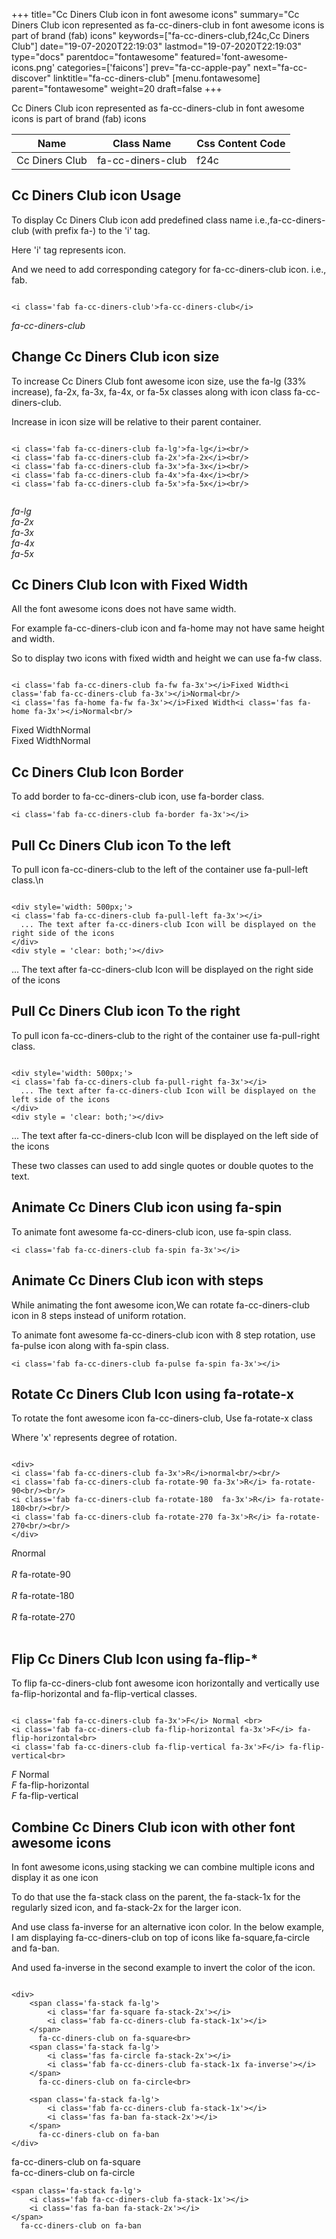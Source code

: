 +++
title="Cc Diners Club icon in font awesome icons"
summary="Cc Diners Club icon represented as fa-cc-diners-club in font awesome icons is part of brand (fab) icons"
keywords=["fa-cc-diners-club,f24c,Cc Diners Club"]
date="19-07-2020T22:19:03"
lastmod="19-07-2020T22:19:03"
type="docs"
parentdoc="fontawesome"
featured='font-awesome-icons.png'
categories=['faicons']
prev="fa-cc-apple-pay"
next="fa-cc-discover"
linktitle="fa-cc-diners-club"
[menu.fontawesome]
parent="fontawesome"
weight=20
draft=false
+++


Cc Diners Club icon represented as fa-cc-diners-club in font awesome icons is part of brand (fab) icons

<div class='table-responsive'><table class='table'><thead><tr><th>Name</th><th>Class Name</th><th>Css Content Code</th></tr></thead><tbody><tr><td>Cc Diners Club</td><td>fa-cc-diners-club</td><td>f24c</td></tr></tbody></table></div>



## Cc Diners Club icon Usage

To display Cc Diners Club icon add predefined class name i.e.,fa-cc-diners-club (with prefix fa-) to the 'i' tag.

Here 'i' tag represents icon.

And we need to add corresponding category for fa-cc-diners-club icon. i.e., fab.


```

<i class='fab fa-cc-diners-club'>fa-cc-diners-club</i>
```

<i class='fab fa-cc-diners-club'>fa-cc-diners-club</i>




## Change Cc Diners Club icon size
To increase Cc Diners Club font awesome icon size, use the fa-lg (33% increase), fa-2x, fa-3x, fa-4x, or fa-5x classes along with icon class fa-cc-diners-club.

Increase in icon size will be relative to their parent container. 

```

<i class='fab fa-cc-diners-club fa-lg'>fa-lg</i><br/>
<i class='fab fa-cc-diners-club fa-2x'>fa-2x</i><br/>
<i class='fab fa-cc-diners-club fa-3x'>fa-3x</i><br/>
<i class='fab fa-cc-diners-club fa-4x'>fa-4x</i><br/>
<i class='fab fa-cc-diners-club fa-5x'>fa-5x</i><br/>
            
```

<i class='fab fa-cc-diners-club fa-lg'>fa-lg</i><br/>
<i class='fab fa-cc-diners-club fa-2x'>fa-2x</i><br/>
<i class='fab fa-cc-diners-club fa-3x'>fa-3x</i><br/>
<i class='fab fa-cc-diners-club fa-4x'>fa-4x</i><br/>
<i class='fab fa-cc-diners-club fa-5x'>fa-5x</i><br/>
            



## Cc Diners Club Icon with Fixed Width 

All the font awesome icons does not have same width.

For example fa-cc-diners-club icon and fa-home may not have same height and width.

So to display two icons with fixed width and height we can use fa-fw class.


```

<i class='fab fa-cc-diners-club fa-fw fa-3x'></i>Fixed Width<i class='fab fa-cc-diners-club fa-3x'></i>Normal<br/>
<i class='fas fa-home fa-fw fa-3x'></i>Fixed Width<i class='fas fa-home fa-3x'></i>Normal<br/>
```

<i class='fab fa-cc-diners-club fa-fw fa-3x'></i>Fixed Width<i class='fab fa-cc-diners-club fa-3x'></i>Normal<br/>
<i class='fas fa-home fa-fw fa-3x'></i>Fixed Width<i class='fas fa-home fa-3x'></i>Normal<br/>



## Cc Diners Club Icon Border 

To add border to fa-cc-diners-club icon, use fa-border class.


```
<i class='fab fa-cc-diners-club fa-border fa-3x'></i>

```
<i class='fab fa-cc-diners-club fa-border fa-3x'></i>





## Pull Cc Diners Club icon To the left

To pull icon fa-cc-diners-club to the left of the container use fa-pull-left class.\n

```

<div style='width: 500px;'>
<i class='fab fa-cc-diners-club fa-pull-left fa-3x'></i>
  ... The text after fa-cc-diners-club Icon will be displayed on the right side of the icons
</div>
<div style = 'clear: both;'></div>
```

<div style='width: 500px;'>
<i class='fab fa-cc-diners-club fa-pull-left fa-3x'></i>
  ... The text after fa-cc-diners-club Icon will be displayed on the right side of the icons
</div>
<div style = 'clear: both;'></div>




## Pull Cc Diners Club icon To the right
To pull icon fa-cc-diners-club to the right of the container use fa-pull-right class.

```

<div style='width: 500px;'>
<i class='fab fa-cc-diners-club fa-pull-right fa-3x'></i>
  ... The text after fa-cc-diners-club Icon will be displayed on the left side of the icons
</div>
<div style = 'clear: both;'></div>
```

<div style='width: 500px;'>
<i class='fab fa-cc-diners-club fa-pull-right fa-3x'></i>
  ... The text after fa-cc-diners-club Icon will be displayed on the left side of the icons
</div>
<div style = 'clear: both;'></div>

These two classes can used to add single quotes or double quotes to the text.


## Animate Cc Diners Club icon using fa-spin
To animate font awesome fa-cc-diners-club icon, use fa-spin class.

```
<i class='fab fa-cc-diners-club fa-spin fa-3x'></i>
```
<i class='fab fa-cc-diners-club fa-spin fa-3x'></i>




## Animate Cc Diners Club icon with steps
While animating the font awesome icon,We can rotate fa-cc-diners-club icon in 8 steps instead of uniform rotation.

To animate font awesome fa-cc-diners-club icon with 8 step rotation, use fa-pulse icon along with fa-spin class.


```
<i class='fab fa-cc-diners-club fa-pulse fa-spin fa-3x'></i>

```
<i class='fab fa-cc-diners-club fa-pulse fa-spin fa-3x'></i>





## Rotate Cc Diners Club Icon using fa-rotate-x
To rotate the font awesome icon fa-cc-diners-club, Use fa-rotate-x class

Where 'x' represents degree of rotation.


```

<div>
<i class='fab fa-cc-diners-club fa-3x'>R</i>normal<br/><br/>
<i class='fab fa-cc-diners-club fa-rotate-90 fa-3x'>R</i> fa-rotate-90<br/><br/> 
<i class='fab fa-cc-diners-club fa-rotate-180  fa-3x'>R</i> fa-rotate-180<br/><br/> 
<i class='fab fa-cc-diners-club fa-rotate-270 fa-3x'>R</i> fa-rotate-270<br/><br/>
</div>
```

<div>
<i class='fab fa-cc-diners-club fa-3x'>R</i>normal<br/><br/>
<i class='fab fa-cc-diners-club fa-rotate-90 fa-3x'>R</i> fa-rotate-90<br/><br/> 
<i class='fab fa-cc-diners-club fa-rotate-180  fa-3x'>R</i> fa-rotate-180<br/><br/> 
<i class='fab fa-cc-diners-club fa-rotate-270 fa-3x'>R</i> fa-rotate-270<br/><br/>
</div>




## Flip Cc Diners Club Icon using fa-flip-*
To flip fa-cc-diners-club font awesome icon horizontally and vertically use fa-flip-horizontal and fa-flip-vertical classes. 

```

<i class='fab fa-cc-diners-club fa-3x'>F</i> Normal <br>
<i class='fab fa-cc-diners-club fa-flip-horizontal fa-3x'>F</i> fa-flip-horizontal<br>
<i class='fab fa-cc-diners-club fa-flip-vertical fa-3x'>F</i> fa-flip-vertical<br>
```

<i class='fab fa-cc-diners-club fa-3x'>F</i> Normal <br>
<i class='fab fa-cc-diners-club fa-flip-horizontal fa-3x'>F</i> fa-flip-horizontal<br>
<i class='fab fa-cc-diners-club fa-flip-vertical fa-3x'>F</i> fa-flip-vertical<br>




## Combine Cc Diners Club icon with other font awesome icons
In font awesome icons,using stacking we can combine multiple icons and display it as one icon 

To do that use the fa-stack class on the parent, the fa-stack-1x for the regularly sized icon, and fa-stack-2x for the larger icon.

And use class fa-inverse for an alternative icon color. 
In the below example, I am displaying fa-cc-diners-club on top of icons like fa-square,fa-circle and fa-ban.

And used fa-inverse in the second example to invert the color of the icon.

```

<div>
    <span class='fa-stack fa-lg'>
        <i class='far fa-square fa-stack-2x'></i>
        <i class='fab fa-cc-diners-club fa-stack-1x'></i>
    </span>
      fa-cc-diners-club on fa-square<br>
    <span class='fa-stack fa-lg'>
        <i class='fas fa-circle fa-stack-2x'></i>
        <i class='fab fa-cc-diners-club fa-stack-1x fa-inverse'></i>
    </span>
      fa-cc-diners-club on fa-circle<br>

    <span class='fa-stack fa-lg'>
        <i class='fab fa-cc-diners-club fa-stack-1x'></i>
        <i class='fas fa-ban fa-stack-2x'></i>
    </span>
      fa-cc-diners-club on fa-ban
</div>
```

<div>
    <span class='fa-stack fa-lg'>
        <i class='far fa-square fa-stack-2x'></i>
        <i class='fab fa-cc-diners-club fa-stack-1x'></i>
    </span>
      fa-cc-diners-club on fa-square<br>
    <span class='fa-stack fa-lg'>
        <i class='fas fa-circle fa-stack-2x'></i>
        <i class='fab fa-cc-diners-club fa-stack-1x fa-inverse'></i>
    </span>
      fa-cc-diners-club on fa-circle<br>

    <span class='fa-stack fa-lg'>
        <i class='fab fa-cc-diners-club fa-stack-1x'></i>
        <i class='fas fa-ban fa-stack-2x'></i>
    </span>
      fa-cc-diners-club on fa-ban
</div>






